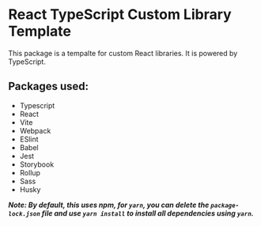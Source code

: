 # React TypeScript Custom Library Template

This package is a tempalte for custom React libraries. It is powered by TypeScript.

## Packages used:

- Typescript
- React
- Vite
- Webpack
- ESlint
- Babel
- Jest
- Storybook
- Rollup
- Sass
- Husky

**_Note: By default, this uses npm, for `yarn`, you can delete the `package-lock.json` file and use `yarn install` to install all dependencies using `yarn`._**
